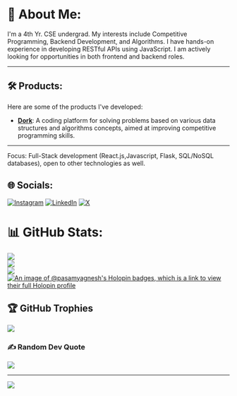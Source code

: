 # 💫 About Me:
I'm a 4th Yr. CSE undergrad. My interests include Competitive Programming, Backend Development, and Algorithms. I have hands-on experience in developing RESTful APIs using JavaScript. I am actively looking for opportunities in both frontend and backend roles.

---

## 🛠️ Products:
Here are some of the products I've developed:

- [**Dork**](https://dork-application.vercel.app/): A coding platform for solving problems based on various data structures and algorithms concepts, aimed at improving competitive programming skills.

---

Focus: Full-Stack development (React.js,Javascript, Flask, SQL/NoSQL databases), open to other technologies as well.



## 🌐 Socials:
[![Instagram](https://img.shields.io/badge/Instagram-%23E4405F.svg?logo=Instagram&logoColor=white)](https://instagram.com/yagneshpasam) [![LinkedIn](https://img.shields.io/badge/LinkedIn-%230077B5.svg?logo=linkedin&logoColor=white)](https://linkedin.com/in/yagneshpasam) [![X](https://img.shields.io/badge/X-black.svg?logo=X&logoColor=white)](https://x.com/yagneshpasam) 


# 📊 GitHub Stats:
![](https://github-readme-stats.vercel.app/api?username=pasamyagnesh&theme=dark&hide_border=false&include_all_commits=true&count_private=false)<br/>
![](https://github-readme-streak-stats.herokuapp.com/?user=pasamyagnesh&theme=dark&hide_border=false)<br/>
![](https://github-readme-stats.vercel.app/api/top-langs/?username=pasamyagnesh&theme=dark&hide_border=false&include_all_commits=true&count_private=false&layout=compact)
[![An image of @pasamyagnesh's Holopin badges, which is a link to view their full Holopin profile](https://holopin.me/pasamyagnesh)](https://holopin.io/@pasamyagnesh)

## 🏆 GitHub Trophies
![](https://github-profile-trophy.vercel.app/?username=pasamyagnesh&theme=radical&no-frame=true&no-bg=false&margin-w=4)

### ✍️ Random Dev Quote
![](https://quotes-github-readme.vercel.app/api?type=horizontal&theme=radical)

---
[![](https://visitcount.itsvg.in/api?id=pasamyagnesh&icon=0&color=3)](https://visitcount.itsvg.in)

<!-- Proudly created with GPRM ( https://gprm.itsvg.in ) -->

